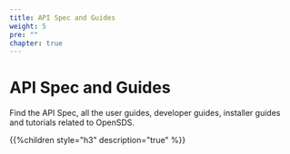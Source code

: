 ```yaml
---
title: API Spec and Guides
weight: 5
pre: ""
chapter: true
---
```



# API Spec and Guides  

Find the API Spec, all the user guides, developer guides, installer guides and tutorials related to OpenSDS.

{{%children style="h3" description="true" %}}  
